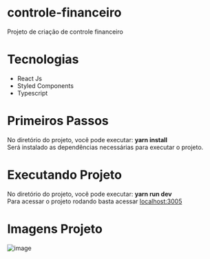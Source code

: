 # controle-financeiro
Projeto de criação de controle financeiro

# Tecnologias
<ul>
  <li> React Js </li>
  <li> Styled Components </li>
  <li> Typescript </li>
</ul>

# Primeiros Passos
  No diretório do projeto, você pode executar: 
  <strong> yarn install </strong> <br/>
  Será instalado as dependências necessárias para executar o projeto.

# Executando Projeto
  No diretório do projeto, você pode executar:
  <strong> yarn run dev </strong> <br/>
  Para acessar o projeto rodando basta acessar <a href="http:www.localhost:3005">localhost:3005 </a>
  
# Imagens Projeto

![image](https://user-images.githubusercontent.com/8063437/164277927-d1d15c4d-cc98-406f-8388-fc8fad7775ce.png)
